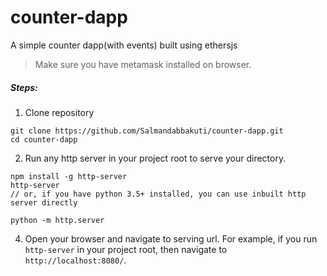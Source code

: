 # counter-dapp
A simple counter dapp(with events) built using ethersjs
>Make sure you have metamask installed on browser.

##### Steps:
1. Clone repository

```shell
git clone https://github.com/Salmandabbakuti/counter-dapp.git
cd counter-dapp
```

2. Run any http server in your project root to serve your directory.

```shell
npm install -g http-server
http-server
// or, if you have python 3.5+ installed, you can use inbuilt http server directly

python -m http.server
```

4. Open your browser and navigate to serving url. For example, if you run `http-server` in your project root, then navigate to `http://localhost:8080/`.
